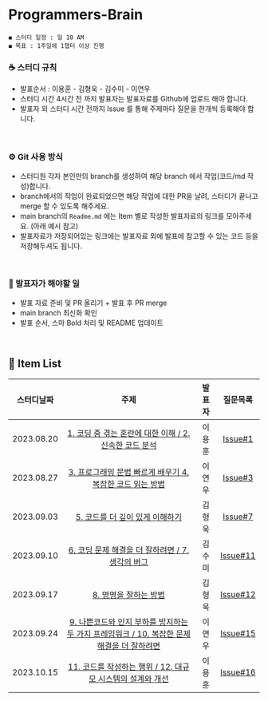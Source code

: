 # Programmers-Brain
    ◼︎ 스터디 일정 : 일 10 AM
    ◼︎ 목표 : 1주일에 1챕터 이상 진행

    
### ☕️ 스터디 규칙
- 발표순서 : 이용훈 - 김형욱 - 김수미 - 이연우
- 스터디 시간 4시간 전 까지 발표자는 발표자료를 Github에 업로드 해야 합니다.
- 발표자 외 스터디 시간 전까지 Issue 를 통해 주제마다 질문을 한개씩 등록해야 합니다.
<br>

### ⚙️ Git 사용 방식
- 스터디원 각자 본인만의 branch를 생성하여 해당 branch 에서 작업(코드/md 작성)합니다.
- branch에서의 작업이 완료되었으면 해당 작업에 대한 PR을 날려, 스터디가 끝나고 merge 할 수 있도록 해주세요.
- main branch의 `Readme.md` 에는 Item 별로 작성한 발표자료의 링크를 모아주세요. (아래 예시 참고)
- 발표자료가 저장되어있는 링크에는 발표자료 외에 발표에 참고할 수 있는 코드 등을 저장해두셔도 됩니다.
<br>

### 📌 발표자가 해야할 일
- 발표 자료 준비 및 PR 올리기 + 발표 후 PR merge
- main branch 최신화 확인
- 발표 순서, 스마 Bold 처리 및 README 업데이트
<br>


## 🍄 Item List
|   스터디날짜    | 주제 | 발표자 |    질문목록 |
|:----------:|:---:|:----------:|:----------:|
| 2023.08.20 | [1. 코딩 중 겪는 혼란에 대한 이해 / 2. 신속한 코드 분석](https://github.com/Dev-Prison/Programmers-Brain/pull/2) | 이용훈 | [Issue#1](https://github.com/Dev-Prison/Programmers-Brain/issues/1) |
| 2023.08.27 | [3. 프로그래밍 문법 빠르게 배우기 4. 복잡한 코드 읽는 방법](https://github.com/Dev-Prison/Programmers-Brain/blob/main/ynoolee/ch3_ch4.md) | 이연우 | [Issue#3](https://github.com/Dev-Prison/Programmers-Brain/issues/3) |
| 2023.09.03 | [5. 코드를 더 깊이 있게 이해하기](https://morning-paprika-8fa.notion.site/ecfe0a2bb50a4d6393a3921205728383?pvs=4) | 김형욱 | [Issue#7](https://github.com/Dev-Prison/Programmers-Brain/issues/7) |
| 2023.09.10 | [6. 코딩 문제 해결을 더 잘하려면 / 7. 생각의 버그](https://kimsumi.notion.site/CH-6-CH-7-7801eee4507b495781c6b4b44222b3a8) | 김수미 | [Issue#11](https://github.com/Dev-Prison/Programmers-Brain/issues/11) |
| 2023.09.17 | [8. 명명을 잘하는 방법](https://morning-paprika-8fa.notion.site/4be017d7e94d4aff856b124e2f3fab44?pvs=4) | 김형욱 | [Issue#12](https://github.com/Dev-Prison/Programmers-Brain/issues/12) |
| 2023.09.24 | [9. 나쁜코드와 인지 부하를 방지하는 두 가지 프레임워크 / 10. 복잡한 문제 해결을 더 잘하려면](https://github.com/Dev-Prison/Programmers-Brain/blob/main/ynoolee/ch9_10.md) | 이연우 | [Issue#15](https://github.com/Dev-Prison/Programmers-Brain/issues/15) |
| 2023.10.15 | [11. 코드를 작성하는 행위 / 12. 대규모 시스템의 설계와 개선](https://github.com/Dev-Prison/Programmers-Brain/blob/main/Yonghoon/11%2C12%EC%9E%A5.md) | 이용훈 | [Issue#16](https://github.com/Dev-Prison/Programmers-Brain/issues/16) |



